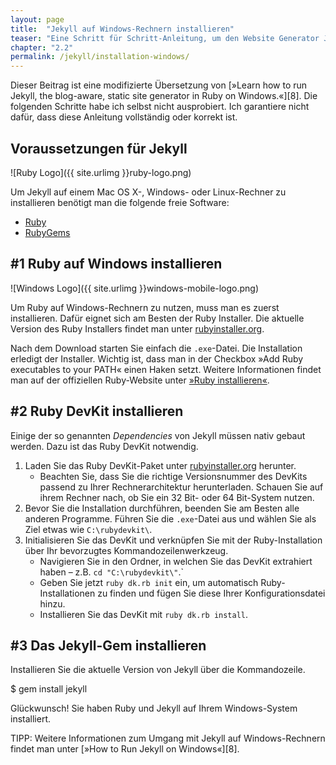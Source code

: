 ```yaml
---
layout: page
title:  "Jekyll auf Windows-Rechnern installieren"
teaser: "Eine Schritt für Schritt-Anleitung, um den Website Generator Jekyll auf Windows-Rechnern zu installieren."
chapter: "2.2"
permalink: /jekyll/installation-windows/
---
```

<div class="alert-box radius warning" markdown="1">
Dieser Beitrag ist eine modifizierte Übersetzung von [»Learn how to run Jekyll, the blog-aware, static site generator in Ruby on Windows.«][8]. Die folgenden Schritte habe ich selbst nicht ausprobiert. Ich garantiere nicht dafür, dass diese Anleitung vollständig oder korrekt ist.
</div>

## Voraussetzungen für Jekyll

![Ruby Logo]({{ site.urlimg }}ruby-logo.png)

Um Jekyll auf einem Mac OS X-, Windows- oder Linux-Rechner zu installieren benötigt man die folgende freie Software:

* [Ruby](http://www.ruby-lang.org/en/downloads/)
* [RubyGems](http://rubygems.org/pages/download)


## #1 Ruby auf Windows installieren

![Windows Logo]({{ site.urlimg }}windows-mobile-logo.png)

Um Ruby auf Windows-Rechnern zu nutzen, muss man es zuerst installieren. Dafür eignet sich am Besten der Ruby Installer. Die aktuelle Version des Ruby Installers findet man unter [rubyinstaller.org][1].

Nach dem Download starten Sie einfach die `.exe`-Datei. Die Installation erledigt der Installer. Wichtig ist, dass man in der Checkbox »Add Ruby executables to your PATH« einen Haken setzt. Weitere Informationen findet man auf der offiziellen Ruby-Website unter [»Ruby installieren«][2].

## #2 Ruby DevKit installieren

Einige der so genannten *Dependencies* von Jekyll müssen nativ gebaut werden. Dazu ist das Ruby DevKit notwendig.

1. Laden Sie das Ruby DevKit-Paket unter [rubyinstaller.org][1] herunter.
	* Beachten Sie, dass Sie die richtige Versionsnummer des DevKits passend zu Ihrer Rechnerarchitektur herunterladen. Schauen Sie auf ihrem Rechner nach, ob Sie ein 32 Bit- oder 64 Bit-System nutzen.
2. Bevor Sie die Installation durchführen, beenden Sie am Besten alle anderen Programme. Führen Sie die `.exe`-Datei aus und wählen Sie als Ziel etwas wie `C:\rubydevkit\`.
3. Initialisieren Sie das DevKit und verknüpfen Sie mit der Ruby-Installation über Ihr bevorzugtes Kommandozeilenwerkzeug.
	* Navigieren Sie in den Ordner, in welchen Sie das DevKit extrahiert haben – z.B. `cd "C:\rubydevkit\"`.`
	* Geben Sie jetzt `ruby dk.rb init` ein, um automatisch Ruby-Installationen zu finden und fügen Sie diese Ihrer Konfigurationsdatei hinzu.
	* Installieren Sie das DevKit mit `ruby dk.rb install`.

## #3 Das Jekyll-Gem installieren

Installieren Sie die aktuelle Version von Jekyll über die Kommandozeile.

<div class="alert-box radius terminal" markdown="1">
$ gem install jekyll
</div>

Glückwunsch! Sie haben Ruby und Jekyll auf Ihrem Windows-System installiert.

<div class="alert-box radius success" markdown="1">
TIPP: Weitere Informationen zum Umgang mit Jekyll auf Windows-Rechnern findet man unter [»How to Run Jekyll on Windows«][8].
</div>



 [1]: http://rubyinstaller.org/downloads/
 [2]: https://www.ruby-lang.org/de/installation/
 [3]: https://developer.apple.com/xcode/downloads/
 [4]: https://itunes.apple.com/de/app/xcode/id497799835?mt=12
 [5]: http://support.apple.com/kb/HT2531?viewlocale=de_DE&locale=de_DE
 [6]: http://brew.sh/index_de.html
 [7]: http://www.damianthater.com/2013/02/09/2100-jekyll-blog-installation-ubuntu.html
 [8]: https://github.com/juthilo/run-jekyll-on-windows/
 [9]: #
 [10]: #